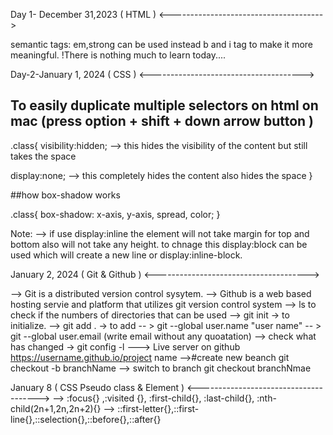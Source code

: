 Day 1- December 31,2023 ( HTML )
<-------------------------------------->

semantic tags: em,strong can be used instead b and i tag to make it more meaningful.
!There is nothing much to learn today....

Day-2-January 1,  2024 ( CSS )
<-------------------------------------->

## To easily duplicate multiple selectors on html on mac (press option + shift + down arrow button )

.class{
visibility:hidden;   --> this hides the visibility of the content but still takes the space

display:none;   --> this completely hides the content also hides the space 
}

##how box-shadow works

.class{
box-shadow: x-axis, y-axis, spread, color;
}

Note: --> if use display:inline the element will not take margin  for top and bottom also will not take any height.
to chnage this display:block can be used which will create a new line or display:inline-block.

January 2, 2024 ( Git & Github )
<-------------------------------------->

--> Git is a distributed version control sysytem.
--> Github is a web based hosting servie and platform that utilizes git version control system
--> ls to check if the numbers of directories that can be used
--> git init -> to initialize.
--> git add . -> to add
-- > git --global user.name "user name"
-- > git --global user.email (write email without any quoatation) 
--> check what has changed -> git config -l
---> Live server on github https://username.github.io/project name
-->#create new beanch git checkout -b branchName
--> switch to branch git checkout branchNmae

January 8 ( CSS Pseudo class & Element )
<-------------------------------------->
--> :focus{} ,:visited {}, :first-child{}, :last-child{}, :nth-child(2n+1,2n,2n+2){}
--> ::first-letter{},::first-line{},::selection{},::before{},::after{}
